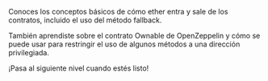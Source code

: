 Conoces los conceptos básicos de cómo ether entra y sale de los contratos, incluido el uso del método fallback.

También aprendiste sobre el contrato Ownable de OpenZeppelin y cómo se puede usar para restringir el uso de algunos métodos a una dirección privilegiada.

¡Pasa al siguiente nivel cuando estés listo!